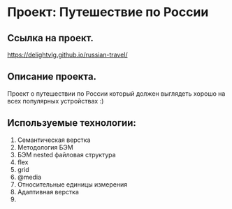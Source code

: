# Проект: Путешествие по России

## Ссылка на проект.

https://delightvlg.github.io/russian-travel/

## Описание проекта.

Проект о путешествии по России который должен выглядеть хорошо на всех популярных устройствах :)

## Используемые технологии:

1. Семантическая верстка
2. Методология БЭМ
3. БЭМ nested файловая структура
4. flex
5. grid
6. @media
7. Относительные единицы измерения
8. Адаптивная верстка
9. 
